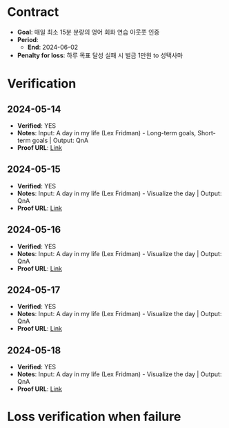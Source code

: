 # Contract

- **Goal**: 매일 최소 15분 분량의 영어 회화 연습 아웃풋 인증
- **Period**:
  - **End**: 2024-06-02
- **Penalty for loss**: 하루 목표 달성 실패 시 벌금 1만원 to 성택사마


# Verification

## 2024-05-14
- **Verified**: YES
- **Notes**: Input: A day in my life (Lex Fridman) - Long-term goals, Short-term goals | Output: QnA
- **Proof URL**: [Link](https://github.com/refigo/progress-verification/blob/main/2024/05/ECV/202405141631-ECV.md)

## 2024-05-15
- **Verified**: YES
- **Notes**: Input: A day in my life (Lex Fridman) - Visualize the day | Output: QnA
- **Proof URL**: [Link](https://github.com/refigo/progress-verification/blob/main/2024/05/ECV/202405152342-ECV.md)

## 2024-05-16
- **Verified**: YES
- **Notes**: Input: A day in my life (Lex Fridman) - Visualize the day | Output: QnA
- **Proof URL**: [Link](https://github.com/refigo/progress-verification/blob/main/2024/05/ECV/202405162345-ECV.md)

## 2024-05-17
- **Verified**: YES
- **Notes**: Input: A day in my life (Lex Fridman) - Visualize the day | Output: QnA
- **Proof URL**: [Link](https://github.com/refigo/progress-verification/blob/main/2024/05/ECV/202405171603-ECV.md)

## 2024-05-18
- **Verified**: YES
- **Notes**: Input: A day in my life (Lex Fridman) - Visualize the day | Output: QnA
- **Proof URL**: [Link](https://github.com/refigo/progress-verification/blob/main/2024/05/ECV/202405181241-ECV.md)


# Loss verification when failure

